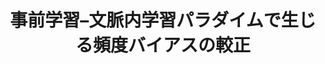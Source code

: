 ---
title: 事前学習–文脈内学習パラダイムで生じる頻度バイアスの較正
layout: post
has_content: false
venue: "The 19th Symposium of Young Researcher Association for NLP Studies (YANS 2024)"
authors:
  - "*伊藤郁海"
  - "*鴨田豪"
  - "熊谷雄介"
  - "横井祥 (* Equal contribution)"
year: 2024
month: 9
rank: 1
links:
  - name: "Conference"
    url: "https://yans.anlp.jp/entry/yans2024"
    type: "normal"
---